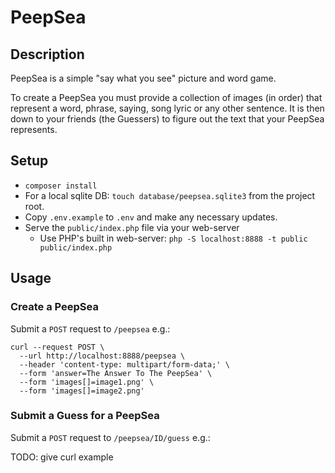 # PeepSea

## Description
PeepSea is a simple "say what you see" picture and word game.

To create a PeepSea you must provide a collection of images (in order) that represent a word, phrase, saying, song lyric or any other sentence. It is then down to your friends (the Guessers) to figure out the text that your PeepSea represents.

## Setup
- `composer install`
- For a local sqlite DB: `touch database/peepsea.sqlite3` from the project root.
- Copy `.env.example` to `.env` and make any necessary updates.
- Serve the `public/index.php` file via your web-server
    - Use PHP's built in web-server: `php -S localhost:8888 -t public public/index.php`

## Usage

### Create a PeepSea
Submit a `POST` request to `/peepsea`  e.g.:

```
curl --request POST \
  --url http://localhost:8888/peepsea \
  --header 'content-type: multipart/form-data;' \
  --form 'answer=The Answer To The PeepSea' \
  --form 'images[]=image1.png' \
  --form 'images[]=image2.png'
```
### Submit a Guess for a PeepSea
Submit a `POST` request to `/peepsea/ID/guess` e.g.:

TODO: give curl example
